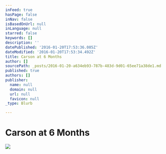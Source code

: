 ```yaml
---
inFeed: true
hasPage: false
inNav: false
isBasedOnUrl: null
inLanguage: null
starred: false
keywords: []
description: ''
datePublished: '2016-01-20T17:53:36.085Z'
dateModified: '2016-01-20T17:53:34.492Z'
title: Carson at 6 Months
author: []
sourcePath: _posts/2016-01-20-a634eb93-787b-483d-9d01-65ee71a38de1.md
published: true
authors: []
publisher:
  name: null
  domain: null
  url: null
  favicon: null
_type: Blurb

---
```

# Carson at 6 Months
![](https://the-grid-user-content.s3-us-west-2.amazonaws.com/85e209f8-a745-4b6a-b99c-69a55f8449bf.jpg)